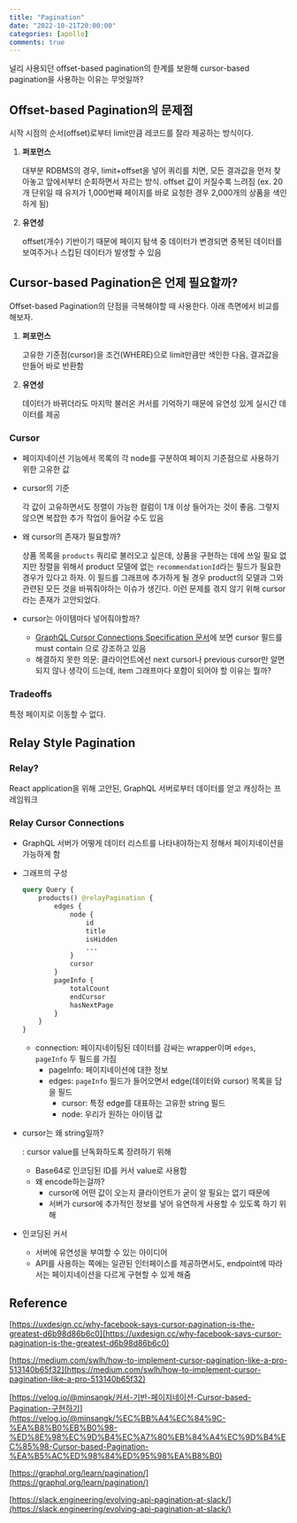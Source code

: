 ```yaml
---
title: "Pagination"
date: "2022-10-21T20:00:00"
categories: [apollo]
comments: true
---
```


널리 사용되던 offset-based pagination의 한계를 보완해 cursor-based pagination을 사용하는 이유는 무엇일까?

## Offset-based Pagination의 문제점

시작 시점의 순서(offset)로부터 limit만큼 레코드를 잘라 제공하는 방식이다.

1. **퍼포먼스**
    
    대부분 RDBMS의 경우, limit+offset을 넣어 쿼리를 치면, 모든 결과값을 먼저 찾아놓고 앞에서부터 순회하면서 자르는 방식. offset 값이 커질수록 느려짐
    (ex. 20개 단위일 때 유저가 1,000번째 페이지를 바로 요청한 경우 2,000개의 상품을 색인하게 됨)
    
2. **유연성**
    
    offset(개수) 기반이기 때문에 페이지 탐색 중 데이터가 변경되면 중복된 데이터를 보여주거나 스킵된 데이터가 발생할 수 있음
    

## Cursor-based Pagination은 언제 필요할까?

Offset-based Pagination의 단점을 극복해야할 때 사용한다. 아래 측면에서 비교를 해보자.

1. **퍼포먼스**
    
    고유한 기준점(cursor)을 조건(WHERE)으로 limit만큼만 색인한 다음, 결과값을 만들어 바로 반환함
    
2. **유연성**
    
    데이터가 바뀌더라도 마지막 불러온 커서를 기억하기 때문에 유연성 있게 실시간 데이터를 제공
    

### Cursor

- 페이지네이션 기능에서 목록의 각 node를 구분하여 페이지 기준점으로 사용하기 위한 고유한 값
- cursor의 기준
    
    각 값이 고유하면서도 정렬이 가능한 컬럼이 1개 이상 들어가는 것이 좋음. 그렇지 않으면 복잡한 추가 작업이 들어갈 수도 있음
    
- 왜 cursor의 존재가 필요할까?
    
    상품 목록을 `products` 쿼리로 불러오고 싶은데, 상품을 구현하는 데에 쓰일 필요 없지만 정렬을 위해서 product 모델에 없는 `recommendationId`라는 필드가 필요한 경우가 있다고 하자. 이 필드를 그래프에 추가하게 될 경우 product의 모델과 그와 관련된 모든 것을 바꿔줘야하는 이슈가 생긴다. 이런 문제를 겪지 않기 위해 cursor라는 존재가 고안되었다.
    
- cursor는 아이템마다 넣어줘야할까?
    - [GraphQL Cursor Connections Specification 문서](https://relay.dev/graphql/connections.htm#sec-Cursor)에 보면 cursor 필드를 must contain 으로 강조하고 있음
    - 해결하지 못한 의문: 클라이언트에선 next cursor나 previous cursor만 알면 되지 않나 생각이 드는데, item 그래프마다 포함이 되어야 할 이유는 뭘까?

### Tradeoffs

특정 페이지로 이동할 수 없다.

## Relay Style Pagination

### **Relay**?

React application을 위해 고안된, GraphQL 서버로부터 데이터를 얻고 캐싱하는 프레임워크

### Relay Cursor Connections

- GraphQL 서버가 어떻게 데이터 리스트를 나타내야하는지 정해서 페이지네이션을 가능하게 함
- 그래프의 구성
    
    ```graphql
    query Query {
    	products() @relayPagination {
    		edges {
    			node {
    				id
    				title
    				isHidden
    				...	
    			}
    			cursor
    		}
    		pageInfo {
    			totalCount
    			endCursor
    			hasNextPage
    		}
    	}
    }
    ```
    
    - connection: 페이지네이팅된 데이터를 감싸는 wrapper이며 `edges`, `pageInfo` 두 필드를 가짐
        - pageInfo: 페이지네이션에 대한 정보
        - edges: `pageInfo` 필드가 들어오면서 edge(데이터와 cursor) 목록을 담을 필드
            - cursor: 특정 edge를 대표하는 고유한 string 필드
            - node: 우리가 원하는 아이템 값
- cursor는 왜 string일까?
    
    : cursor value를 난독화하도록 장려하기 위해
    
    - Base64로 인코딩된 ID를 커서 value로 사용함
    - 왜 encode하는걸까?
        - cursor에 어떤 값이 오는지 클라이언트가 굳이 알 필요는 없기 때문에
        - 서버가 cursor에 추가적인 정보를 넣어 유연하게 사용할 수 있도록 하기 위해
- 인코딩된 커서
    - 서버에 유연성을 부여할 수 있는 아이디어
    - API를 사용하는 쪽에는 일관된 인터페이스를 제공하면서도, endpoint에 따라서는 페이지네이션을 다르게 구현할 수 있게 해줌

## Reference

[https://uxdesign.cc/why-facebook-says-cursor-pagination-is-the-greatest-d6b98d86b6c0](https://uxdesign.cc/why-facebook-says-cursor-pagination-is-the-greatest-d6b98d86b6c0)

[https://medium.com/swlh/how-to-implement-cursor-pagination-like-a-pro-513140b65f32](https://medium.com/swlh/how-to-implement-cursor-pagination-like-a-pro-513140b65f32)

[https://velog.io/@minsangk/커서-기반-페이지네이션-Cursor-based-Pagination-구현하기](https://velog.io/@minsangk/%EC%BB%A4%EC%84%9C-%EA%B8%B0%EB%B0%98-%ED%8E%98%EC%9D%B4%EC%A7%80%EB%84%A4%EC%9D%B4%EC%85%98-Cursor-based-Pagination-%EA%B5%AC%ED%98%84%ED%95%98%EA%B8%B0)

[https://graphql.org/learn/pagination/](https://graphql.org/learn/pagination/)

[https://slack.engineering/evolving-api-pagination-at-slack/](https://slack.engineering/evolving-api-pagination-at-slack/)
